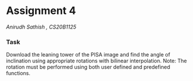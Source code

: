 # Assignment 4 

_Anirudh Sathish , CS20B1125_

### Task 
Download the leaning tower of the PISA image and find the angle of inclination using
appropriate rotations with bilinear interpolation.
Note:
The rotation must be performed using both user defined and predefined functions.
